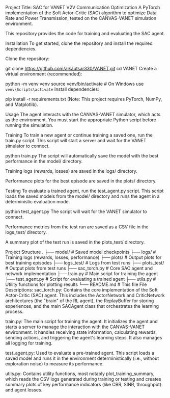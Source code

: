 Project Title: SAC for VANET V2V Communication Optimization
A PyTorch implementation of the Soft Actor-Critic (SAC) algorithm to optimize Data Rate and Power Transmission, tested on the CANVAS-VANET simulation environment.

This repository provides the code for training and evaluating the SAC agent.

Installation
To get started, clone the repository and install the required dependencies.

Clone the repository:

git clone https://github.com/alkautsar330/VANET.git
cd VANET
Create a virtual environment (recommended):

python -m venv venv
source venv/bin/activate  # On Windows use `venv\Scripts\activate`
Install dependencies:

pip install -r requirements.txt
(Note: This project requires PyTorch, NumPy, and Matplotlib).

Usage
The agent interacts with the CANVAS-VANET simulator, which acts as the environment. You must start the appropriate Python script before running the simulation.

Training
To train a new agent or continue training a saved one, run the train.py script. This script will start a server and wait for the VANET simulator to connect.

python train.py
The script will automatically save the model with the best performance in the model/ directory.

Training logs (rewards, losses) are saved in the logs/ directory.

Performance plots for the best episode are saved in the plots/ directory.

Testing
To evaluate a trained agent, run the test_agent.py script. This script loads the saved models from the model/ directory and runs the agent in a deterministic evaluation mode.

python test_agent.py
The script will wait for the VANET simulator to connect.

Performance metrics from the test run are saved as a CSV file in the logs_test/ directory.

A summary plot of the test run is saved in the plots_test/ directory.

Project Structure
.
├── model/                  # Saved model checkpoints
├── logs/                   # Training logs (rewards, losses, performance)
├── plots/                  # Output plots for best training episodes
├── logs_test/              # Logs from test runs
├── plots_test/             # Output plots from test runs
├── sac_torch.py            # Core SAC agent and network implementation
├── train.py                # Main script for training the agent
├── test_agent.py           # Script for evaluating a trained agent
├── utils.py                # Utility functions for plotting results
└── README.md               # This file
File Descriptions:
sac_torch.py: Contains the core implementation of the Soft Actor-Critic (SAC) agent. This includes the ActorNetwork and CriticNetwork architectures (the "brain" of the RL agent), the ReplayBuffer for storing experiences, and the main SACAgent class that orchestrates the learning process.

train.py: The main script for training the agent. It initializes the agent and starts a server to manage the interaction with the CANVAS-VANET environment. It handles receiving state information, calculating rewards, sending actions, and triggering the agent's learning steps. It also manages all logging for training.

test_agent.py: Used to evaluate a pre-trained agent. This script loads a saved model and runs it in the environment deterministically (i.e., without exploration noise) to measure its performance.

utils.py: Contains utility functions, most notably plot_training_summary, which reads the CSV logs generated during training or testing and creates summary plots of key performance indicators (like CBR, SINR, throughput) and agent losses.
